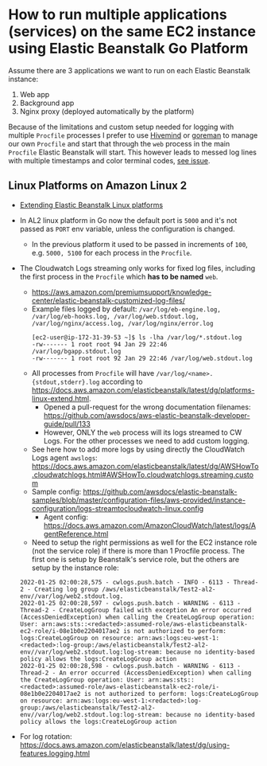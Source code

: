 # How to run multiple applications (services) on the same EC2 instance using Elastic Beanstalk Go Platform

Assume there are 3 applications we want to run on each Elastic Beanstalk instance:
1. Web app
2. Background app
3. Nginx proxy (deployed automatically by the platform)

Because of the limitations and custom setup needed for logging with multiple `Procfile` processes I prefer to use [Hivemind](https://github.com/DarthSim/hivemind) or [goreman](https://github.com/mattn/goreman) to manage our own `Procfile` and start that through the `web` process in the main `Procfile` Elastic Beanstalk will start. This however leads to messed log lines with multiple timestamps and color terminal codes, [see issue](https://github.com/DarthSim/hivemind/pull/1#issuecomment-1025004782).

## Linux Platforms on Amazon Linux 2

- [Extending Elastic Beanstalk Linux platforms](https://docs.aws.amazon.com/elasticbeanstalk/latest/dg/platforms-linux-extend.html)

- In AL2 linux platform in Go now the default port is `5000` and it's not passed as `PORT` env variable, unless the configuration is changed.
  + In the previous platform it used to be passed in increments of `100`, e.g. `5000, 5100` for each process in the `Procfile`.

- The Cloudwatch Logs streaming only works for fixed log files, including the first process in the `Procfile` which **has to be named** `web`.
  + https://aws.amazon.com/premiumsupport/knowledge-center/elastic-beanstalk-customized-log-files/
  + Example files logged by default: `/var/log/eb-engine.log, /var/log/eb-hooks.log, /var/log/web.stdout.log, /var/log/nginx/access.log, /var/log/nginx/error.log`
    ```
    [ec2-user@ip-172-31-39-53 ~]$ ls -lha /var/log/*.stdout.log
    -rw------- 1 root root 94 Jan 29 22:46 /var/log/bgapp.stdout.log
    -rw------- 1 root root 92 Jan 29 22:46 /var/log/web.stdout.log
    ```
  + All processes from `Procfile` will have `/var/log/<name>.{stdout,stderr}.log` according to https://docs.aws.amazon.com/elasticbeanstalk/latest/dg/platforms-linux-extend.html.
    * Opened a pull-request for the wrong documentation filenames: https://github.com/awsdocs/aws-elastic-beanstalk-developer-guide/pull/133
    * However, ONLY the `web` process will its logs streamed to CW Logs. For the other processes we need to add custom logging.
  + See here how to add more logs by using directly the CloudWatch Logs agent `awslogs`: https://docs.aws.amazon.com/elasticbeanstalk/latest/dg/AWSHowTo.cloudwatchlogs.html#AWSHowTo.cloudwatchlogs.streaming.custom
  + Sample config: https://github.com/awsdocs/elastic-beanstalk-samples/blob/master/configuration-files/aws-provided/instance-configuration/logs-streamtocloudwatch-linux.config
    * Agent config: https://docs.aws.amazon.com/AmazonCloudWatch/latest/logs/AgentReference.html
  + Need to setup the right permissions as well for the EC2 instance role (not the service role) if there is more than 1 Procfile process. The first one is setup by Beanstalk's service role, but the others are setup by the instance role:
  ```
  2022-01-25 02:00:28,575 - cwlogs.push.batch - INFO - 6113 - Thread-2 - Creating log group /aws/elasticbeanstalk/Test2-al2-env//var/log/web2.stdout.log.
  2022-01-25 02:00:28,597 - cwlogs.push.batch - WARNING - 6113 - Thread-2 - CreateLogGroup failed with exception An error occurred (AccessDeniedException) when calling the CreateLogGroup operation: User: arn:aws:sts::<redacted>:assumed-role/aws-elasticbeanstalk-ec2-role/i-08e1b0e2204017ae2 is not authorized to perform: logs:CreateLogGroup on resource: arn:aws:logs:eu-west-1:<redacted>:log-group:/aws/elasticbeanstalk/Test2-al2-env//var/log/web2.stdout.log:log-stream: because no identity-based policy allows the logs:CreateLogGroup action
  2022-01-25 02:00:28,598 - cwlogs.push.batch - WARNING - 6113 - Thread-2 - An error occurred (AccessDeniedException) when calling the CreateLogGroup operation: User: arn:aws:sts::<redacted>:assumed-role/aws-elasticbeanstalk-ec2-role/i-08e1b0e2204017ae2 is not authorized to perform: logs:CreateLogGroup on resource: arn:aws:logs:eu-west-1:<redacted>:log-group:/aws/elasticbeanstalk/Test2-al2-env//var/log/web2.stdout.log:log-stream: because no identity-based policy allows the logs:CreateLogGroup action
  ```

- For log rotation: https://docs.aws.amazon.com/elasticbeanstalk/latest/dg/using-features.logging.html
